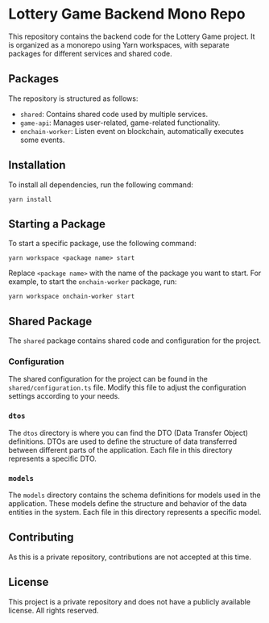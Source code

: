 # Lottery Game Backend Mono Repo

This repository contains the backend code for the Lottery Game project. It is organized as a monorepo using Yarn workspaces, with separate packages for different services and shared code.

## Packages

The repository is structured as follows:

- `shared`: Contains shared code used by multiple services.
- `game-api`: Manages user-related, game-related functionality.
- `onchain-worker`: Listen event on blockchain, automatically executes some events.

## Installation

To install all dependencies, run the following command:

```shell
yarn install
```

## Starting a Package

To start a specific package, use the following command:

```shell
yarn workspace <package name> start
```

Replace `<package name>` with the name of the package you want to start. For example, to start the `onchain-worker` package, run:

```shell
yarn workspace onchain-worker start
```

## Shared Package

The `shared` package contains shared code and configuration for the project.

### Configuration

The shared configuration for the project can be found in the `shared/configuration.ts` file. Modify this file to adjust the configuration settings according to your needs.

### `dtos`

The `dtos` directory is where you can find the DTO (Data Transfer Object) definitions. DTOs are used to define the structure of data transferred between different parts of the application. Each file in this directory represents a specific DTO.

### `models`

The `models` directory contains the schema definitions for models used in the application. These models define the structure and behavior of the data entities in the system. Each file in this directory represents a specific model.

## Contributing

As this is a private repository, contributions are not accepted at this time.

## License

This project is a private repository and does not have a publicly available license. All rights reserved.

